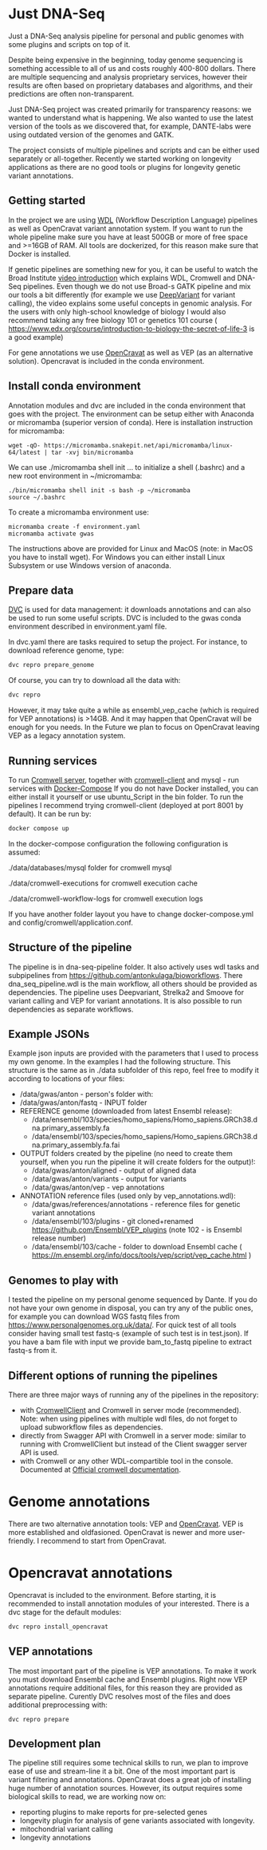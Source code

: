 Just DNA-Seq
==============

Just a DNA-Seq analysis pipeline for personal and public genomes with some plugins and scripts on top of it.

Despite being expensive in the beginning, today genome sequencing is something accessible to all of us and costs roughly 400-800 dollars.
There are multiple sequencing and analysis proprietary services, however their results are often based on proprietary databases and algorithms, and their predictions are often non-transparent.

Just DNA-Seq project was created primarily for transparency reasons: we wanted to understand what is happening. 
We also wanted to use the latest version of the tools as we discovered that, for example, DANTE-labs were using outdated version of the genomes and GATK.

The project consists of multiple pipelines and scripts and can be either used separately or all-together.
Recently we started working on longevity applications as there are no good tools or plugins for longevity genetic variant annotations.

Getting started
---------------

In the project we are using [WDL](https://openwdl.org/) (Workflow Description Language) pipelines as well as OpenCravat variant annotation system.
If you want to run the whole pipeline make sure you have at least 500GB or more of free space and >=16GB of RAM. 
All tools are dockerized, for this reason make sure that Docker is installed.

If genetic pipelines are something new for you, it can be useful to watch the Broad Institute [video introduction](https://www.youtube.com/watch?v=aTAQ2eA_iOc&feature=youtu.be&fbclid=IwAR0r2YeeJMEh2XFmat6OIEmbmGWXEvye3UYplvSheYFl7mJ1ijR65G0awLc) which explains WDL, Cromwell and DNA-Seq pipelines.
Even though we do not use Broad-s GATK pipeline and mix our tools a bit differently (for example we use [DeepVariant](https://academic.oup.com/bioinformatics/article/36/24/5582/6064144) for variant calling), the video explains some useful concepts in genomic analysis.
For the users with only high-school knowledge of biology I would also recommend taking any free biology 101 or genetics 101 course ( https://www.edx.org/course/introduction-to-biology-the-secret-of-life-3 is a good example)

For gene annotations we use [OpenCravat](https://opencravat.org/) as well as VEP (as an alternative solution).
Opencravat is included in the conda environment. 


Install conda environment
-------------------------
Annotation modules and dvc are included in the conda environment that goes with the project.
The environment can be setup either with Anaconda or micromamba (superior version of conda).
Here is installation instruction for micromamba:
```
wget -qO- https://micromamba.snakepit.net/api/micromamba/linux-64/latest | tar -xvj bin/micromamba
```
We can use ./micromamba shell init ... to initialize a shell (.bashrc) and a new root environment in ~/micromamba:
```
./bin/micromamba shell init -s bash -p ~/micromamba
source ~/.bashrc
```
To create a micromamba environment use:
```
micromamba create -f environment.yaml
micromamba activate gwas
```

The instructions above are provided for Linux and MacOS (note: in MacOS you have to install wget). 
For Windows you can either install Linux Subsystem or use Windows version of anaconda.

Prepare data
------------

[DVC](https://dvc.org/) is used for data management: it downloads annotations and can also be used to run some useful scripts.
DVC is included to the gwas conda environment described in environment.yaml file.

In dvc.yaml there are tasks required to setup the project. For instance, to download reference genome, type:
```bash
dvc repro prepare_genome
```
Of course, you can try to download all the data with:
```bash
dvc repro
```
However, it may take quite a while as ensembl_vep_cache (which is required for VEP annotations) is >14GB. 
And it may happen that OpenCravat will be enough for you needs.
In the Future we plan to focus on OpenCravat leaving VEP as a legacy annotation system.


Running services
----------------

To run [Cromwell server](https://cromwell.readthedocs.io/en/stable/), together with [cromwell-client](https://github.com/antonkulaga/cromwell-client) and mysql - run services with [Docker-Compose](https://docs.docker.com/compose/install/) 
If you do not have Docker installed, you can either install it yourself or use ubuntu_Script in the bin folder.
To run the pipelines I recommend trying cromwell-client (deployed at port 8001 by default).
It can be run by:
```bash
docker compose up
```

In the docker-compose configuration the following configuration is assumed:
  
./data/databases/mysql folder for cromwell mysql

./data/cromwell-executions for cromwell execution cache

./data/cromwell-workflow-logs for cromwell execution logs

If you have another folder layout you have to change docker-compose.yml and config/cromwell/application.conf.


Structure of the pipeline
-------------------------

The pipeline is in dna-seq-pipeline folder. It also actively uses wdl tasks and subpipelines from https://github.com/antonkulaga/bioworkflows.
There dna_seq_pipeline.wdl is the main workflow, all others should be provided as dependencies.
The pipeline uses Deepvariant, Strelka2 and Smoove for variant calling and VEP for variant annotations.
It is also possible to run dependencies as separate workflows.

Example JSONs
------------
Example json inputs are provided with the parameters that I used to process my own genome.
In the examples I had the following structure.
This structure is the same as in ./data subfolder of this repo, feel free to modify it according to locations of your files:
* /data/gwas/anton - person's folder with:
* /data/gwas/anton/fastq - INPUT folder
* REFERENCE genome (downloaded from latest Ensembl release):
    * /data/ensembl/103/species/homo_sapiens/Homo_sapiens.GRCh38.dna.primary_assembly.fa
    * /data/ensembl/103/species/homo_sapiens/Homo_sapiens.GRCh38.dna.primary_assembly.fa.fai
* OUTPUT folders created by the pipeline (no need to create them yourself, when you run the pipeline it will create folders for the output)!: 
    * /data/gwas/anton/aligned - output of aligned data
    * /data/gwas/anton/variants - output for variants
    * /data/gwas/anton/vep - vep annotations
* ANNOTATION reference files (used only by vep_annotations.wdl):
    * /data/gwas/references/annotations - reference files for genetic variant annotations
    * /data/ensembl/103/plugins - git cloned+renamed https://github.com/Ensembl/VEP_plugins (note 102 - is Ensembl release number)
    * /data/ensembl/103/cache - folder to download Ensembl cache ( https://m.ensembl.org/info/docs/tools/vep/script/vep_cache.html )
        
Genomes to play with
------------------

I tested the pipeline on my personal genome sequenced by Dante. 
If you do not have your own genome in disposal, you can try any of the public ones, for example you can download WGS fastq files from https://www.personalgenomes.org.uk/data/.
For quick test of all tools consider having small test fastq-s (example of such test is in test.json).
If you have a bam file with input we provide bam_to_fastq pipeline to extract fastq-s from it.


Different options of running the pipelines
-----------------

There are three major ways of running any of the pipelines in the repository:
* with [CromwellClient](https://github.com/antonkulaga/cromwell-client) and Cromwell in server mode (recommended). Note: when using pipelines with multiple wdl files, do not forget to upload subworkflow files as dependencies.
* directly from Swagger API with Cromwell in a server mode: similar to running with CromwellClient but instead of the Client swagger server API is used.
* with Cromwell or any other WDL-compartible tool in the console. Documented at [Official cromwell documentation](https://cromwell.readthedocs.io/en/stable/tutorials/FiveMinuteIntro/#step-3-running-the-workflow).

Genome annotations
==================

There are two alternative annotation tools: VEP and [OpenCravat](https://opencravat.org/). VEP is more established and oldfasioned. OpenCravat is newer and more user-friendly. I recommend to start from OpenCravat.

Opencravat annotations
======================

Opencravat is included to the environment.
Before starting, it is recommended to install annotation modules of your interested.
There is a dvc stage for the default modules:
```bash
dvc repro install_opencravat
```

VEP annotations
---------------

The most important part of the pipeline is VEP annotations.
To make it work you must download Ensembl cache and Ensembl plugins.
Right now VEP annotations require additional files, for this reason they are provided as separate pipeline.
Curently DVC resolves most of the files and does additional preprocessing with:
```
dvc repro prepare
```

Development plan
----------------

The pipeline still requires some technical skills to run, we plan to improve ease of use and stream-line it a bit.
One of the most important part is variant filtering and annotations. 
OpenCravat does a great job of installing huge number of annotation sources. 
However, its output requires some biological skills to read, we are working now on:
* reporting plugins to make reports for pre-selected genes
* longevity plugin for analysis of gene variants associated with longevity.
* mitochondrial variant calling
* longevity annotations
